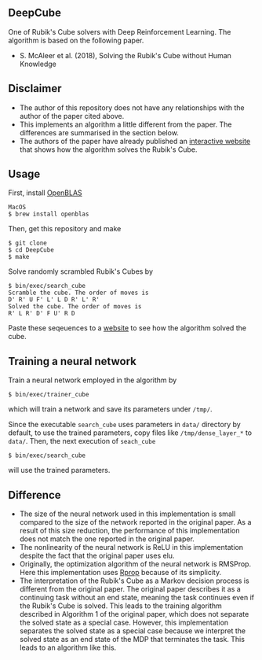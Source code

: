 DeepCube
----
One of Rubik's Cube solvers with Deep Reinforcement Learning.
The algorithm is based on the following paper.
* S. McAleer et al. (2018), Solving the Rubik's Cube without Human Knowledge

## Disclaimer
* The author of this repository does not have any relationships with the author of the paper cited above.
* This implements an algorithm a little different from the paper. The differences are summarised in the section below.
* The authors of the paper have already published an [interactive website](http://deepcube.igb.uci.edu/) that shows how the algorithm solves the Rubik's Cube.

## Usage
First, install [OpenBLAS](https://www.openblas.net/)
```
MacOS
$ brew install openblas
```
Then, get this repository and make
```
$ git clone 
$ cd DeepCube
$ make
```
Solve randomly scrambled Rubik's Cubes by
```
$ bin/exec/search_cube
Scramble the cube. The order of moves is
D' R' U F' L' L D R' L' R'
Solved the cube. The order of moves is
R' L R' D' F U' R D
```
Paste these seqeuences to a [website](https://rubiks-cu.be/#cubesolver) to see how the algorithm solved the cube.

## Training a neural network
Train a neural network employed in the algorithm by
```
$ bin/exec/trainer_cube
```
which will train a network and save its parameters under `/tmp/`. 

Since the executable `search_cube` uses parameters in `data/` directory by default, to use the trained parameters, copy files like `/tmp/dense_layer_*` to `data/`. Then, the next execution of `seach_cube`
```
$ bin/exec/search_cube
```
will use the trained parameters.

## Difference
* The size of the neural network used in this implementation is small compared to the size of the network reported in the original paper. As a result of this size reduction, the performance of this implementation does not match the one reported in the original paper.
* The nonlinearity of the neural network is ReLU in this implementation despite the fact that the original paper uses elu.
* Originally, the optimization algorithm of the neural network is RMSProp. Here this implementation uses [Rprop](http://www.inf.fu-berlin.de/lehre/WS06/Musterererkennung/Paper/rprop.pdf) because of its simplicity.
* The interpretation of the Rubik's Cube as a Markov decision process is different from the original paper. The original paper describes it as a continuing task without an end state, meaning the task continues even if the Rubik's Cube is solved. This leads to the training algorithm described in Algorithm 1 of the original paper, which does not separate the solved state as a special case.
However, this implementation separates the solved state as a special case because we interpret the solved state as an end state of the MDP that terminates the task. This leads to an algorithm like this.



